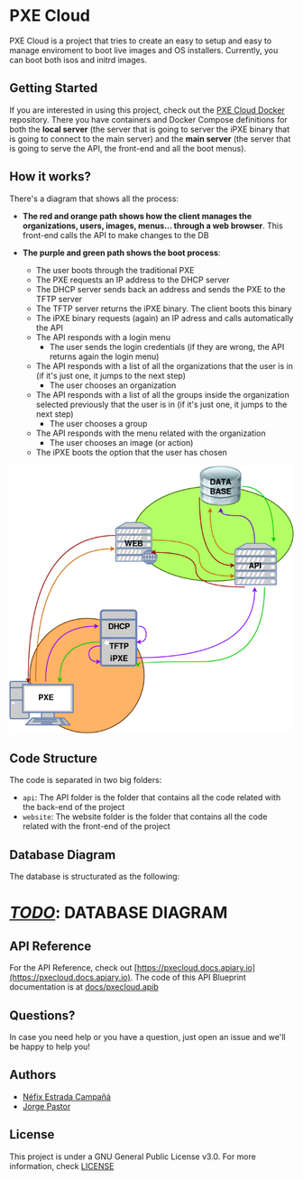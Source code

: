 # PXE Cloud

PXE Cloud is a project that tries to create an easy to setup and easy to manage enviroment to boot live images and OS installers. Currently, you can boot both isos and initrd images.



## Getting Started

If you are interested in using this project, check out the [PXE Cloud Docker](https://github.com/pxe-cloud/pxe-cloud-docker) repository. There you have containers and Docker Compose definitions for both the **local server** (the server that is going to server the iPXE binary that is going to connect to the main server) and the **main server** (the server that is going to serve the API, the front-end and all the boot menus).



## How it works?

There's a diagram that shows all the process:

- **The red and orange path shows how the client manages the organizations, users, images, menus... through a web browser**. This front-end calls the API to make changes to the DB



- **The purple and green path shows the boot process**:
  - The user boots through the traditional PXE
  - The PXE requests an IP address to the DHCP server
  - The DHCP server sends back an address and sends the PXE to the TFTP server
  - The TFTP server returns the iPXE binary. The client boots this binary
  - The iPXE binary requests (again) an IP adress and calls automatically the API
  - The API responds with a login menu
    - The user sends the login credentials (if they are wrong, the API returns again the login menu)
  - The API responds with a list of all the organizations that the user is in (if it's just one, it jumps to the next step)
    - The user chooses an organization
  - The API responds with a list of all the groups inside the organization selected previously that the user is in (if it's just one, it jumps to the next step)
    - The user chooses a group
  - The API responds with the menu related with the organization
    - The user chooses an image (or action)
  - The iPXE boots the option that the user has chosen

![diagram](diagram.png)



## Code Structure

The code is separated in two big folders:

- `api`: The API folder is the folder that contains all the code related with the back-end of the project
- `website`: The website folder is the folder that contains all the code related with the front-end of the project



## Database Diagram

The database is structurated as the following:

# <u>*TODO*</u>: DATABASE DIAGRAM



## API Reference

For the API Reference, check out [https://pxecloud.docs.apiary.io](https://pxecloud.docs.apiary.io). The code of this API Blueprint documentation is at [docs/pxecloud.apib](docs/pxecloud.apib)



## Questions?

In case you need help or you have a question, just open an issue and we'll be happy to help you!



## Authors

- [Néfix Estrada Campañá](https://github.com/NefixEstrada)
- [Jorge Pastor](https://github.com/Jorgepastorr)



## License

This project is under a GNU General Public License v3.0. For more information, check [LICENSE](LICENSE)